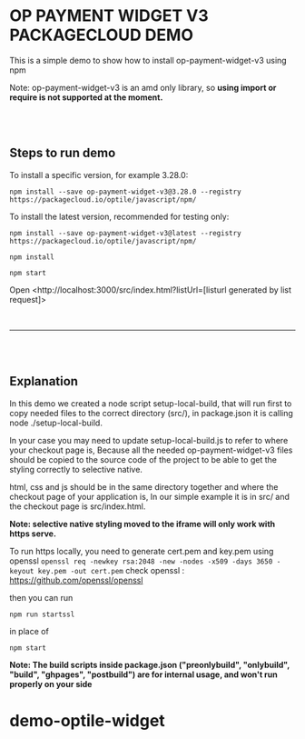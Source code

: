 # OP PAYMENT WIDGET V3 PACKAGECLOUD DEMO

This is a simple demo to show how to install op-payment-widget-v3 using npm

Note: op-payment-widget-v3 is an amd only library, so **using import or require is not supported at the moment.**

<br/>
<br/>

## Steps to run demo

To install a specific version, for example 3.28.0:

`npm install --save op-payment-widget-v3@3.28.0 --registry https://packagecloud.io/optile/javascript/npm/`

To install the latest version, recommended for testing only:

`npm install --save op-payment-widget-v3@latest --registry https://packagecloud.io/optile/javascript/npm/`

`npm install`

`npm start`

Open <http://localhost:3000/src/index.html?listUrl=[listurl generated by list request]>

<br/>

---

<br/>
<br/>

## Explanation

In this demo we created a node script setup-local-build, that will run first to copy needed files to the correct directory (src/), in package.json it is calling node ./setup-local-build.

In your case you may need to update setup-local-build.js to refer to where your checkout page is, Because all the needed op-payment-widget-v3 files should be copied to the source code of the project to be able to get the styling correctly to selective native.

html, css and js should be in the same directory together and where the checkout page of your application is, In our simple example it is in src/ and the checkout page is src/index.html.

**Note: selective native styling moved to the iframe will only work with https serve.**

To run https locally, you need to generate cert.pem and key.pem using openssl `openssl req -newkey rsa:2048 -new -nodes -x509 -days 3650 -keyout key.pem -out cert.pem` check openssl : https://github.com/openssl/openssl

then you can run

`npm run startssl`

in place of

`npm start`

**Note: The build scripts inside package.json ("preonlybuild", "onlybuild", "build", "ghpages", "postbuild") are for internal usage, and won't run properly on your side**
# demo-optile-widget
